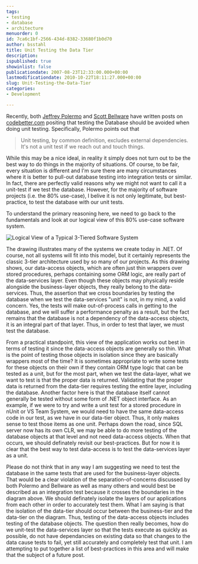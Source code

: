 ```yaml
---
tags:
- testing
- database
- architecture
menuorder: 0
id: 7ca6c1bf-2566-434d-8382-33680f1b0d70
author: bsstahl
title: Unit Testing the Data Tier
description: 
ispublished: true
showinlist: false
publicationdate: 2007-08-23T12:33:00.000+00:00
lastmodificationdate: 2010-10-22T18:11:27.000+00:00
slug: Unit-Testing-the-Data-Tier
categories:
- Development

---
```

Recently, both [Jeffrey Polermo](https://web.archive.org/web/20130906034419/http://codebetter.com/jefferypalermo/2007/06/29/levels-of-automated-testing-within-a-single-application/) and [Scott Bellware](https://web.archive.org/web/20130906034419/http://codebetter.com/jefferypalermo/2007/06/29/levels-of-automated-testing-within-a-single-application/) have written posts on [codebetter.com](http://www.codebetter.com/) positing that testing the Database should be avoided when doing unit testing. Specifically, Polermo points out that

> Unit testing, by common definition, excludes external dependencies. It's not a unit test if we reach out and touch things.

While this may be a nice ideal, in reality it simply does not turn out to be the best way to do things in the majority of situations. Of course, to be fair, every situation is different and I'm sure there are many circumstances where it is better to pull-out database testing into integration tests or similar. In fact, there are perfectly valid reasons why we might not want to call it a unit-test if we test the database. However, for the majority of software projects (i.e. the 80% use-case), I belive it is not only legitimate, but best-practice, to test the database with our unit tests.

To understand the primary reasoning here, we need to go back to the fundamentals and look at our logical view of this 80% use-case software system.

![Logical View of a Typical 3-Tiered Software System]({PathToRoot}/Images/SoftwareSystemLogicalView_small.png)

The drawing illustrates many of the systems we create today in .NET. Of course, not all systems will fit into this model, but it certainly represents the classic 3-tier architecture used by so many of our projects. As this drawing shows, our data-access objects, which are often just thin wrappers over stored procedures, perhaps containing some ORM logic, are really part of the data-services layer. Even though these objects may physically reside alongside the business-layer objects, they really belong to the data-services. Thus, the assertion that we cross boundaries by testing the database when we test the data-services "unit" is not, in my mind, a valid concern. Yes, the tests will make out-of-process calls in getting to the database, and we will suffer a performance penalty as a result, but the fact remains that the database is not a dependency of the data-access objects, it is an integral part of that layer. Thus, in order to test that layer, we must test the database.

From a practical standpoint, this view of the application works out best in terms of testing it since the data-access objects are generally so thin. What is the point of testing those objects in isolation since they are basically wrappers most of the time? It is sometimes appropriate to write some tests for these objects on their own if they contain ORM type logic that can be tested as a unit, but for the most part, when we test the data-layer, what we want to test is that the proper data is returned. Validating that the proper data is returned from the data-tier requires testing the entire layer, including the database. Another factor here is that the database itself cannot generally be tested without some form of .NET object interface. As an example, if we were to try and write a unit test for a stored procedure in nUnit or VS Team System, we would need to have the same data-access code in our test, as we have in our data-tier object. Thus, it only makes sense to test those items as one unit. Perhaps down the road, since SQL server now has its own CLR, we may be able to do more testing of the database objects at that level and not need data-access objects. When that occurs, we should definately revisit our best-practices. But for now it is clear that the best way to test data-access is to test the data-services layer as a unit.

Please do not think that in any way I am suggesting we need to test the database in the same tests that are used for the business-layer objects. That would be a clear violation of the separation-of-concerns discussed by both Polermo and Bellware as well as many others and would best be described as an integration test because it crosses the boundaries in the diagram above. We should definately isolate the layers of our applications from each other in order to accurately test them. What I am saying is that the isolation of the data-tier should occur between the business-tier and the data-tier on the diagram. Thus, testing of the data-access objects includes testing of the database objects. The question then really becomes, how do we unit-test the data-services layer so that the tests execute as quickly as possible, do not have dependancies on existing data so that changes to the data cause tests to fail, yet still accurately and completely test that unit. I am attempting to put together a list of best-practices in this area and will make that the subject of a future post.